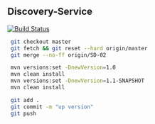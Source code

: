 ## Discovery-Service

[![Build Status](https://travis-ci.com/devisv505/projectx-discovery-service.svg?branch=master)](https://travis-ci.com/devisv505/projectx-discovery-service)

```bash
 git checkout master
 git fetch && git reset --hard origin/master
 git merge --no-ff origin/SD-02

 mvn versions:set -DnewVersion=1.0 
 mvn clean install
 mvn versions:set -DnewVersion=1.1-SNAPSHOT 
 mvn clean install

 git add .
 git commit -m "up version"
 git push
```
